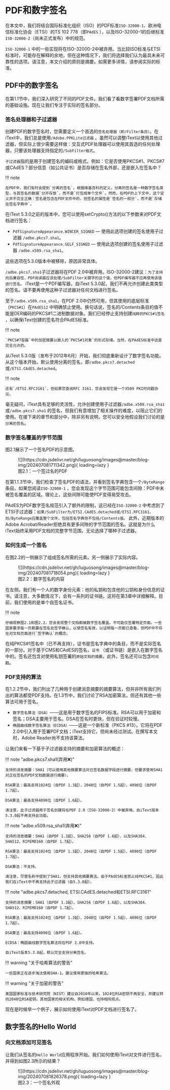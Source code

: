 # PDF和数字签名

在本文中，我们将结合国际标准化组织（ISO）的PDF标准`ISO-32000-1`、欧洲电信标准化协会（ETSI）的TS 102 778（即`PAdES`
），以及ISO-32000-1的后继标准`ISO-32000-2`（尚未正式发布）中的规范。

`ISO-32000-1`
中的一些实现将在ISO-32000-2中被弃用。当比较ISO标准与ETSI标准时，可能存在解释的余地，但在这种情况下，我们将选择我们认为最具未来可靠性的选项。请注意，本文介绍的原则是摘要。如需更多详情，请参阅实际的标准。

## PDF中的数字签名

在第1.1节中，我们深入研究了不同的PDF文件。我们看了看数字签署PDF文档所需的基础设施。现在让我们专注于实际的签名部分。

### 签名处理器和子过滤器

创建PDF的数字签名时，您需要定义一个首选的`签名处理器（即/Filter条目）`。在iText中，我们总是使用`/Adobe.PPKLite过滤器`
。虽然可以调整iText以使用其他过滤器，但实际上很少需要这样做：交互式PDF处理器可以使用其首选的任何处理器，只要该处理器支持指定的`/SubFilter格式`。

`子过滤器`指的是用于创建签名的编码或格式。例如：它是否使用PKCS#1、PKCS#7或CAdES？部分信息（如公共证书）是否存储在签名外部，还是嵌入在签名中？

!!! note

    在PDF中，我们有时会提到`分离的签名`。根据维基百科的定义，分离的签名是一种数字签名类型，与其签名的数据`分开存放`，而不是`打包成单个文件`。然而，在PDF的上下文中，这个定义并不完全正确：签名是包含在PDF文件中的，但签名的属性是`签名的一部分`，而不是`存储在签名字典中`。

在iText 5.3.0之前的版本中，您可以使用setCrypto()方法的以下参数来对PDF文档进行签名：

- `PdfSignatureAppearance.WINCER_SIGNED` — 使用此选项创建的签名使用子过滤器 `/adbe.pkcs7.sha1`。
- `PdfSignatureAppearance.SELF_SIGNED` — 使用此选项创建的签名使用子过滤器 `/adbe.x509.rsa_sha1`。

这些选项在5.3.0版本中被移除，原因非常具体。

`/adbe.pkcs7.sha1`子过滤器将在PDF
2.0中被弃用。ISO-32000-2建议：`为了支持向后兼容性，PDF阅读器应该处理/SubFilter关键字的这个值，但PDF编写器不应再使用该值进行签名。`
iText是一个PDF编写器，自iText 5.3.0起，我们不再允许创建此类类型的签名。请不要再使用这种子过滤器对任何文档进行签名。

至于`/adbe.x509.rsa_sha1`，在PDF 2.0中仍然可用，但其使用的底层标准（`PKCS#1`）在`PAdES12`
中明确禁止使用。换句话说，签名的/Contents条目的值不能是DER编码的PKCS#1二进制数据对象。我们已经停止支持创建`纯粹的PKCS#1签名`
，以确保iText创建的签名符合PAdES标准。

!!! note

    `PKCS#7容器`中的加密摘要以嵌入的`PKCS#1对象`的形式存储。当然，在PAdES标准中这是完全允许的。

从iText
5.3.0版（发布于2012年6月）开始，我们彻底重新设计了数字签名功能。从这个版本开始，默认使用分离的签名，即`/adbe.pkcs7.detached`
或`/ETSI.CAdES.detached`。

!!! note

    还有`/ETSI.RFC3161`，但如果您查阅RFC 3161，您会发现它是一个X509 PKI时间戳协议。

毫无疑问，iText具有足够的灵活性，允许创建使用子过滤器`/adbe.x509.rsa_sha1`或`/adbe.pkcs7.sha1`
的签名，但我们有意增加了相关操作的难度，以阻止它们的使用。在接下来的章节和部分中，除非另有说明，您可以安全地假设我们讨论的是`分离的签名`。

### 数字签名覆盖的字节范围

图2.1展示了一个签名PDF的示意图。

<figure markdown="span">
  ![](https://cdn.jsdelivr.net/gh/luguosong/images@master/blog-img/202407081711342.png){ loading=lazy }
  <figcaption>图2.1：一个签过名的PDF</figcaption>
</figure>

在第1.1.3节中，我们检查了签名PDF的语法，并看到签名字典包含一个`/ByteRange`条目。如果您阅读`ISO-32000-1`
，您会发现这个字节范围可能包含间隙：PDF中未被签名覆盖的区域。理论上，这些间隙可能使PDF变得易受攻击。

PAdES为PDF数字签名规范引入了额外的限制，这已经在`ISO-32000-2`
中考虑到了ETSI子过滤器：`如果/SubFilter为/ETSI.CAdES.detached或/ETSI.RFC3161，则/ByteRange应覆盖整个文件，包括签名字典但不包括/Contents值。`
此外，近期版本的Adobe Acrobat/Reader拒绝具有更多间隙的字节范围的签名。这就是为什么iText始终采用PDF文档的完整字节范围，无论选择了哪种子过滤器。

### 如何生成一个签名

在图2.2的一侧展示了组成签名所需的元素。另一侧展示了实际内容。

<figure markdown="span">
  ![](https://cdn.jsdelivr.net/gh/luguosong/images@master/blog-img/202407081718054.png){ loading=lazy }
  <figcaption>图2.2：数字签名的内容</figcaption>
</figure>

在左侧，我们有一个人的数字身份元素：他的私钥和包含他的公钥和身份信息的证书。请注意，大多数情况下，会有一系列的证书链。这将在第3章中详细解释。目前，我们使用的是单个自签名证书。

!!! note

    仔细观察图2.1和图2.2，您会发现整个文档都被数字签名覆盖。不可能仅签署特定页面。一些国家要求每一页都要在签名处签字确认，以使签名有效，以证明每一页都已查看，但PDF中不存在对文档页面进行`签字确认`的概念。

在纯PKCS#1签名中（已不再支持），证书是签名字典中的条目，而不是实际签名的一部分。对于基于CMS和CAdES的签名，`证书`
（或证书链）是嵌入在数字签名中的。签名还包含对使用私钥签署的`原始文档的摘要`。此外，签名还可以包含`时间戳`。

### PDF支持的算法

在1.2.2节中，我们列出了几种用于创建消息摘要的摘要算法，但并非所有我们列出的算法都受PDF支持。在1.3节中，我们讨论了RSA加密算法，但还有其他一些算法可用于签名。

- `数字签名算法（DSA）`——这是用于数字签名的FIPS标准。RSA可以用于加密和签名；DSA主要用于签名。DSA在签名时更快，但在验证时较慢。
- `椭圆曲线数字签名算法（ECDSA）`——这是一个新标准（PKCS #13）。它将在PDF 2.0中引入用于签署PDF文档；iText支持它，但尚未经过测试。在撰写本文时，Adobe
  Reader尚不支持该算法。

让我们来看一下基于子过滤器支持的摘要和加密算法的概述：

!!! note "adbe.pkcs7.sha1(弃用❌)"

    支持的消息摘要：SHA1（可以使用其他摘要算法对已签名数据字段进行摘要，但要求使用SHA1对正在签名的PDF文档数据进行摘要）。

    RSA算法：最高支持1024位（自PDF 1.3起），2048位（自PDF 1.5起），4096位（自PDF 1.7起）。

    DSA算法：最高支持4096位（自PDF 1.6起）。

    请注意，此子过滤器用于签名创建将在PDF 2.0（ISO-32000-2）中被弃用。自iText版本5.3.0起不再支持此功能。

!!! note "adbe.x509.rsa_sha1(弃用❌)"

    支持的消息摘要：SHA1（自PDF 1.3起）、SHA256（自PDF 1.6起）、以及SHA384、SHA512、RIPEMD160（自PDF 1.7起）。

    RSA算法：最高支持1024位（自PDF 1.3起）、2048位（自PDF 1.5起）、4096位（自PDF 1.7起）。

    DSA算法：不支持。

    请注意，尽管名称中提到了SHA1，但支持其他摘要算法。由于PAdES标准禁止纯PKCS#1，因此我们在iText中不再支持此子过滤器（自5.3.0起）。

!!! note "adbe.pkcs7.detached, ETSI.CAdES.detached和ETSI.RFC3161"

    支持的消息摘要：SHA1（自PDF 1.3起）、SHA256（自PDF 1.6起）、以及SHA384、SHA512、RIPEMD160（自PDF 1.7起）。

    RSA算法：最高支持1024位（自PDF 1.3起）、2048位（自PDF 1.5起）、4096位（自PDF 1.7起）。

    DSA算法：最高支持4096位（自PDF 1.6起）。

    ECDSA：椭圆曲线数字签名算法将在PDF 2.0中支持。

    自iText版本5.3.0起，默认完全支持分离签名。

!!! warning "关于哈希算法的警告"

    一些国家正在逐步淘汰使用SHA-1。建议使用更强的哈希算法。

!!! warning "关于加密的警告"

    美国国家标准与技术研究院（NIST）建议自2010年以来，1024位RSA密钥不再安全，并建议转向2048位RSA密钥。其他国家的相关机构，例如德国，也持相同观点。

现在是时候举一个例子，展示如何使用iText对PDF文档进行签名了。

## 数字签名的Hello World

### 向文档添加可见签名

让我们从签名的`Hello World`应用程序开始。我们如何使用iText对文件进行签名，并得到如图2.3所示的结果？

<figure markdown="span">
  ![](https://cdn.jsdelivr.net/gh/luguosong/images@master/blog-img/202407081826378.png){ loading=lazy }
  <figcaption>图2.3：一个签名外观</figcaption>
</figure>

